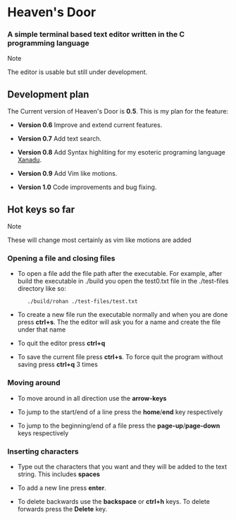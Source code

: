 # Heaven's Door

### A simple terminal based text editor written in the C programming language

> [!NOTE]
> The editor is usable but still under development.

## Development plan

The Current version of Heaven's Door is **0.5**. This is my plan for the feature:

- **Version 0.6** Improve and extend current features.

- **Version 0.7** Add text search.

- **Version 0.8** Add Syntax highliting for my esoteric programing language [Xanadu](https://github.com/Turtel216/Xanadu).

- **Version 0.9** Add Vim like motions.

- **Version 1.0** Code improvements and bug fixing.

## Hot keys so far

> [!NOTE]
> These will change most certainly as vim like motions are added

### Opening a file and closing files

- To open a file add the file path after the executable. For example, after build the executable in ./build you open the test0.txt file in the ./test-files directory like so:
  
         ./build/rohan ./test-files/test.txt

- To create a new file run the executable normally and when you are done press **ctrl+s**. The the editor will ask you for a name and create the file under that name

- To quit the editor press **ctrl+q**

- To save the current file press **ctrl+s**. To force quit the program without saving press **ctrl+q** 3 times

### Moving around

- To move around in all direction use the **arrow-keys**

- To jump to the start/end of a line press the **home**/**end** key respectively

- To jump to the beginning/end of a file press the **page-up**/**page-down** keys respectively

### Inserting characters

- Type out the characters that you want and they will be added to the text string. This includes **spaces**

- To add a new line press **enter**.

- To delete backwards use the **backspace** or **ctrl+h** keys. To delete forwards press the **Delete** key.
